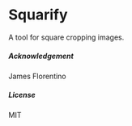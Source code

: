 # Squarify

A tool for square cropping images.


##### Acknowledgement

James Florentino

##### License

MIT
